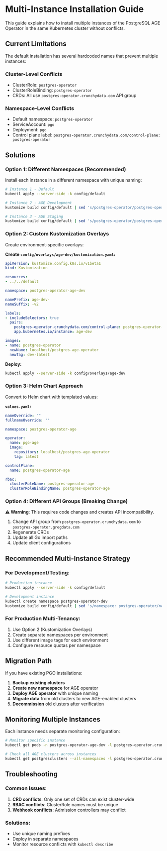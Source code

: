 # Multi-Instance Installation Guide

This guide explains how to install multiple instances of the PostgreSQL AGE Operator in the same Kubernetes cluster without conflicts.

## Current Limitations

The default installation has several hardcoded names that prevent multiple instances:

### Cluster-Level Conflicts
- ClusterRole: `postgres-operator`
- ClusterRoleBinding: `postgres-operator`
- CRDs: All use `postgres-operator.crunchydata.com` API group

### Namespace-Level Conflicts
- Default namespace: `postgres-operator`
- ServiceAccount: `pgo`
- Deployment: `pgo`
- Control plane label: `postgres-operator.crunchydata.com/control-plane: postgres-operator`

## Solutions

### Option 1: Different Namespaces (Recommended)

Install each instance in a different namespace with unique naming:

```bash
# Instance 1 - Default
kubectl apply --server-side -k config/default

# Instance 2 - AGE Development
kustomize build config/default | sed 's/postgres-operator/postgres-operator-age-dev/g' | kubectl apply -f -

# Instance 3 - AGE Staging
kustomize build config/default | sed 's/postgres-operator/postgres-operator-age-staging/g' | kubectl apply -f -
```

### Option 2: Custom Kustomization Overlays

Create environment-specific overlays:

**Create `config/overlays/age-dev/kustomization.yaml`:**
```yaml
apiVersion: kustomize.config.k8s.io/v1beta1
kind: Kustomization

resources:
- ../../default

namespace: postgres-operator-age-dev

namePrefix: age-dev-
nameSuffix: -v2

labels:
- includeSelectors: true
  pairs:
    postgres-operator.crunchydata.com/control-plane: postgres-operator-age-dev
    app.kubernetes.io/instance: age-dev

images:
- name: postgres-operator
  newName: localhost/postgres-age-operator
  newTag: dev-latest
```

**Deploy:**
```bash
kubectl apply --server-side -k config/overlays/age-dev
```

### Option 3: Helm Chart Approach

Convert to Helm chart with templated values:

**`values.yaml`:**
```yaml
nameOverride: ""
fullnameOverride: ""

namespace: postgres-operator-age

operator:
  name: pgo-age
  image:
    repository: localhost/postgres-age-operator
    tag: latest

controlPlane:
  name: postgres-operator-age

rbac:
  clusterRoleName: postgres-operator-age
  clusterRoleBindingName: postgres-operator-age
```

### Option 4: Different API Groups (Breaking Change)

**⚠️ Warning**: This requires code changes and creates API incompatibility.

1. Change API group from `postgres-operator.crunchydata.com` to `postgres-operator.gregdata.com`
2. Regenerate CRDs
3. Update all Go import paths
4. Update client configurations

## Recommended Multi-Instance Strategy

### For Development/Testing:
```bash
# Production instance
kubectl apply --server-side -k config/default

# Development instance
kubectl create namespace postgres-operator-dev
kustomize build config/default | sed 's/namespace: postgres-operator/namespace: postgres-operator-dev/g' | sed 's/name: postgres-operator/name: postgres-operator-dev/g' | kubectl apply -f -
```

### For Production Multi-Tenancy:
1. Use Option 2 (Kustomization Overlays)
2. Create separate namespaces per environment
3. Use different image tags for each environment
4. Configure resource quotas per namespace

## Migration Path

If you have existing PGO installations:

1. **Backup existing clusters**
2. **Create new namespace** for AGE operator
3. **Deploy AGE operator** with unique naming
4. **Migrate data** from old clusters to new AGE-enabled clusters
5. **Decommission** old clusters after verification

## Monitoring Multiple Instances

Each instance needs separate monitoring configuration:

```bash
# Monitor specific instance
kubectl get pods -n postgres-operator-age-dev -l postgres-operator.crunchydata.com/control-plane=postgres-operator-age-dev

# Check all AGE clusters across instances
kubectl get postgresclusters --all-namespaces -l postgres-operator.crunchydata.com/cluster
```

## Troubleshooting

### Common Issues:
1. **CRD conflicts**: Only one set of CRDs can exist cluster-wide
2. **RBAC conflicts**: ClusterRole names must be unique
3. **Webhook conflicts**: Admission controllers may conflict

### Solutions:
- Use unique naming prefixes
- Deploy in separate namespaces
- Monitor resource conflicts with `kubectl describe`